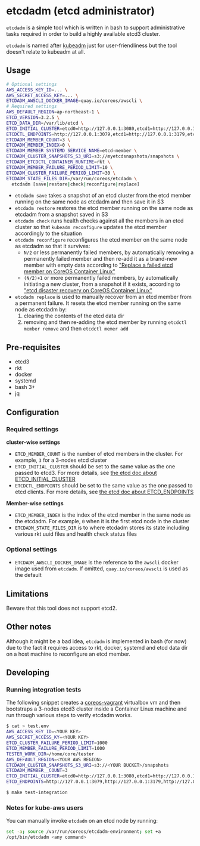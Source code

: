 # etcdadm (etcd administrator)

`etcdadm` is a simple tool which is written in bash to support administrative tasks required in order to
build a highly available etcd3 cluster.

`etcdadm` is named after [kubeadm](https://kubernetes.io/docs/admin/kubeadm/) just for user-friendliness but the tool doesn't relate to kubeadm at all.

## Usage

```bash
# Optional settings
AWS_ACCESS_KEY_ID=... \
AWS_SECRET_ACCESS_KEY=... \
ETCDADM_AWSCLI_DOCKER_IMAGE=quay.io/coreos/awscli \
# Required settings
AWS_DEFAULT_REGION=ap-northeast-1 \
ETCD_VERSION=3.2.5 \
ETCD_DATA_DIR=/var/lib/etcd \
ETCD_INITIAL_CLUSTER=etcd0=http://127.0.0.1:3080,etcd1=http://127.0.0.1:3180,etcd2=http://127.0.0.1:3280 \
ETCDCTL_ENDPOINTS=http://127.0.0.1:3079,etcd1=http://127.0.0.1:3179,etcd2=http://127.0.0.1:3279, \
ETCDADM_MEMBER_COUNT=3 \
ETCDADM_MEMBER_INDEX=0 \
ETCDADM_MEMBER_SYSTEMD_SERVICE_NAME=etcd-member \
ETCDADM_CLUSTER_SNAPSHOTS_S3_URI=s3://myetcdsnapshots/snapshots \
ETCDADM_ETCDCTL_CONTAINER_RUNTIME=rkt \
ETCDADM_MEMBER_FAILURE_PERIOD_LIMIT=10 \
ETCDADM_CLUSTER_FAILURE_PERIOD_LIMIT=30 \
ETCDADM_STATE_FILES_DIR=/var/run/coreos/etcdadm \
  etcdadm [save|restore|check|reconfigure|replace]
```

* `etcdadm save` takes a snapshot of an etcd cluster from the etcd member running on the same node as etcdadm and then
save it in S3
* `etcdadm restore` restores the etcd member running on the same node as etcdadm from a snapshot saved in S3
* `etcdadm check` runs health checks against all the members in an etcd cluster so that `kubeadm reconfigure` updates the etcd member accordingly to the situation
* `etcdadm reconfigure` reconfigures the etcd member on the same node as etcdadm so that it survives:
  * `N/2` or less permanently failed members, by automatically removing a permanently failed member and then re-add it as a brand-new member with empty data according to ["Replace a failed etcd member on CoreOS Container Linux"](https://coreos.com/etcd/docs/latest/etcd-live-cluster-reconfiguration.html#replace-a-failed-etcd-member-on-coreos-container-linux)
  * `(N/2)+1` or more permanently failed members, by automatically initiating a new cluster, from a snapshot if it exists, according to ["etcd disaster recovery on CoreOS Container Linux"](https://coreos.com/etcd/docs/latest/etcd-live-cluster-reconfiguration.html#etcd-disaster-recovery-on-coreos-container-linux)  
* `etcdadm replace` is used to manually recover from an etcd member from a permanent failure. It resets the etcd member running on the same node as etcdadm by:
  1. clearing the contents of the etcd data dir 
  2. removing and then re-adding the etcd member by running `etcdctl member remove` and then `etcdctl memer add` 
  
## Pre-requisites

* etcd3
* rkt
* docker
* systemd
* bash 3+
* jq

## Configuration

### Required settings

**cluster-wise settings**

* `ETCD_MEMBER_COUNT` is the number of etcd members in the cluster. For example, `3` for a 3-nodes etcd cluster
* `ETCD_INITIAL_CLUSTER` should be set to the same value as the one passed to etcd3. For more details, see [the etcd doc about ETCD_INITIAL_CLUSTER](https://coreos.com/etcd/docs/latest/op-guide/configuration.html#initial-cluster)
* `ETCDCTL_ENDPOINTS` should be set to the same value as the one passed to etcd clients. For more details, see [the etcd doc about ETCD_ENDPOINTS](https://coreos.com/kubernetes/docs/latest/getting-started.html#deployment-options)

**Member-wise settings**

* `ETCD_MEMBER_INDEX` is the index of the etcd member in the same node as the etcdadm. For example, `0` when it is the first etcd node in the cluster  
* `ETCDADM_STATE_FILES_DIR` is to where etcdadm stores its state including various rkt uuid files and health check status files

### Optional settings

* `ETCDADM_AWSCLI_DOCKER_IMAGE` is the reference to the `awscli` docker image used from `etcdadm`. If omitted, `quay.io/coreos/awscli` is used as the default

## Limitations

Beware that this tool does not support etcd2.

## Other notes

Although it might be a bad idea, `etcdadm` is implemented in bash (for now) due to the fact it requires access to rkt, docker, systemd and etcd data dir on a host machine to reconfigure an etcd member.

## Developing

### Running integration tests

The following snippet creates a [coreos-vagrant](https://github.com/coreos/coreos-vagrant) virtualbox vm and then bootstraps a 3-nodes etcd3 cluster inside a Container Linux machine and run through various steps to verify etcdadm works.

```bash
$ cat > test.env 
AWS_ACCESS_KEY_ID=<YOUR KEY>
AWS_SECRET_ACCESS_KY=<YOUR KEY>
ETCD_CLUSTER_FAILURE_PERIOD_LIMIT=1000
ETCD_MEMBER_FAILURE_PERIOD_LIMIT=1000
TESTER_WORK_DIR=/home/core/tester
AWS_DEFAULT_REGION=<YOUR AWS REGION>
ETCDADM_CLUSTER_SNAPSHOTS_S3_URI=s3://<YOUR BUCKET>/snapshots
ETCDADM_MEMBER__COUNT=3
ETCD_INITIAL_CLUSTER=etcd0=http://127.0.0.1:3080,etcd1=http://127.0.0.1:3180,etcd2=http://127.0.0.1:3280
ETCD_ENDPOINTS=http://127.0.0.1:3079,http://127.0.0.1:3179,http://127.0.0.1:3279

$ make test-integration
```

### Notes for kube-aws users

You can manually invoke `etcdadm` on an etcd node by running:
```bash
set -a; source /var/run/coreos/etcdadm-environment; set +a
/opt/bin/etcdadm <any command>
```
